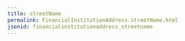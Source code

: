 ```yaml
---
title: streetName
permalink: FinancialInstitutionAddress.streetName.html
jsonid: financialinstitutionaddress_streetname
---
```

